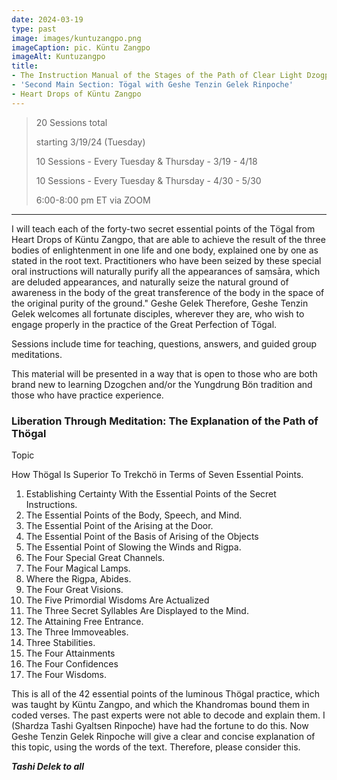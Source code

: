 ```yaml
---
date: 2024-03-19
type: past
image: images/kuntuzangpo.png
imageCaption: pic. Küntu Zangpo
imageAlt: Kuntuzangpo
title:
- The Instruction Manual of the Stages of the Path of Clear Light Dzogpa Chenpo
- 'Second Main Section: Tӧgal with Geshe Tenzin Gelek Rinpoche'
- Heart Drops of Küntu Zangpo
---
```


> 20 Sessions total
>
> starting 3/19/24 (Tuesday)
>
> 10 Sessions - Every Tuesday & Thursday - 3/19 - 4/18
>
> 10 Sessions - Every Tuesday & Thursday - 4/30 - 5/30
>
> 6:00-8:00 pm ET via ZOOM

---

I will teach each of the forty-two secret essential points of the Tӧgal from Heart Drops of Küntu
Zangpo, that are able to achieve the result of the three bodies of enlightenment in one life and one
body, explained one by one as stated in the root text. Practitioners who have been seized by these
special oral instructions will naturally purify all the appearances of saṃsāra, which are deluded
appearances, and naturally seize the natural ground of awareness in the body of the great
transference of the body in the space of the original purity of the ground." Geshe Gelek Therefore,
Geshe Tenzin Gelek welcomes all fortunate disciples, wherever they are, who wish to engage properly
in the practice of the Great Perfection of Tögal.

Sessions include time for teaching, questions, answers, and guided group meditations.

This material will be presented in a way that is open to those who are both brand new to learning
Dzogchen and/or the Yungdrung Bön tradition and those who have practice experience.

### Liberation Through Meditation: The Explanation of the Path of Thögal

Topic

How Thögal Is Superior To Trekchö in Terms of Seven Essential Points.

1. Establishing Certainty With the Essential Points of the Secret Instructions.
2. The Essential Points of the Body, Speech, and Mind.
3. The Essential Point of the Arising at the Door.
4. The Essential Point of the Basis of Arising of the Objects
5. The Essential Point of Slowing the Winds and Rigpa.
6. The Four Special Great Channels.
7. The Four Magical Lamps.
8. Where the Rigpa, Abides.
9. The Four Great Visions.
10. The Five Primordial Wisdoms Are Actualized
11. The Three Secret Syllables Are Displayed to the Mind.
12. The Attaining Free Entrance.
13. The Three Immoveables.
14. Three Stabilities.
15. The Four Attainments
16. The Four Confidences
17. The Four Wisdoms.

This is all of the 42 essential points of the luminous Thögal practice, which was taught by Küntu
Zangpo, and which the Khandromas bound them in coded verses. The past experts were not able to
decode and explain them. I (Shardza Tashi Gyaltsen Rinpoche) have had the fortune to do this.
Now Geshe Tenzin Gelek Rinpoche will give a clear and concise explanation of this topic, using
the words of the text. Therefore, please consider this.

**_Tashi Delek to all_**
